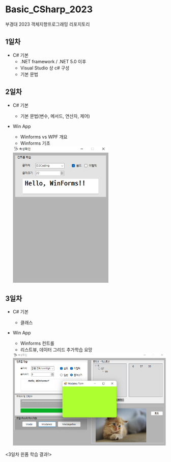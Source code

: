 # Basic_CSharp_2023
부경대 2023 객체지향프로그래밍 리포지토리

## 1일차
- C# 기본
	- .NET framework / .NET 5.0 이후
	- Visual Studio 상 c# 구성
	- 기본 문법

	
## 2일차
- C# 기본
	- 기본 문법(변수, 메서드, 연산자, 제어)
	
- Win App
	- Winforms vs WPF 개요
	- Winforms 기초
	
	<img src="https://raw.githubusercontent.com/yeseoz/Basic_CSharp_2023/main/image/Font.png" width="300" />


## 3일차
- C# 기본
	- 클래스

- Win App
	- Winforms 컨트롤
	- 리스트뷰, 데이터 그리드 추가학습 요망
	
	<img src="https://raw.githubusercontent.com/yeseoz/Basic_CSharp_2023/main/image/property.png" width="500" />
<3일차 윈폼 학습 결과!>	
